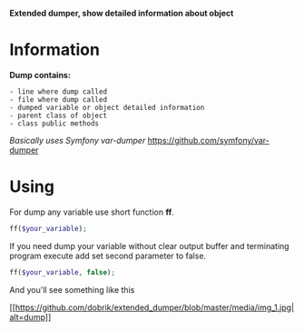 **Extended dumper, show detailed information about object**


# Information

**Dump contains:**
    
    - line where dump called
    - file where dump called
    - dumped variable or object detailed information
    - parent class of object
    - class public methods

_Basically uses Symfony var-dumper_ https://github.com/symfony/var-dumper


# Using

For dump any variable use short function **ff**.

```php
ff($your_variable);
``` 

If you need dump your variable without clear output buffer and terminating program execute add set second parameter to false.

```php
ff($your_variable, false);
```

And you'll see something like this

[[https://github.com/dobrik/extended_dumper/blob/master/media/img_1.jpg|alt=dump]]